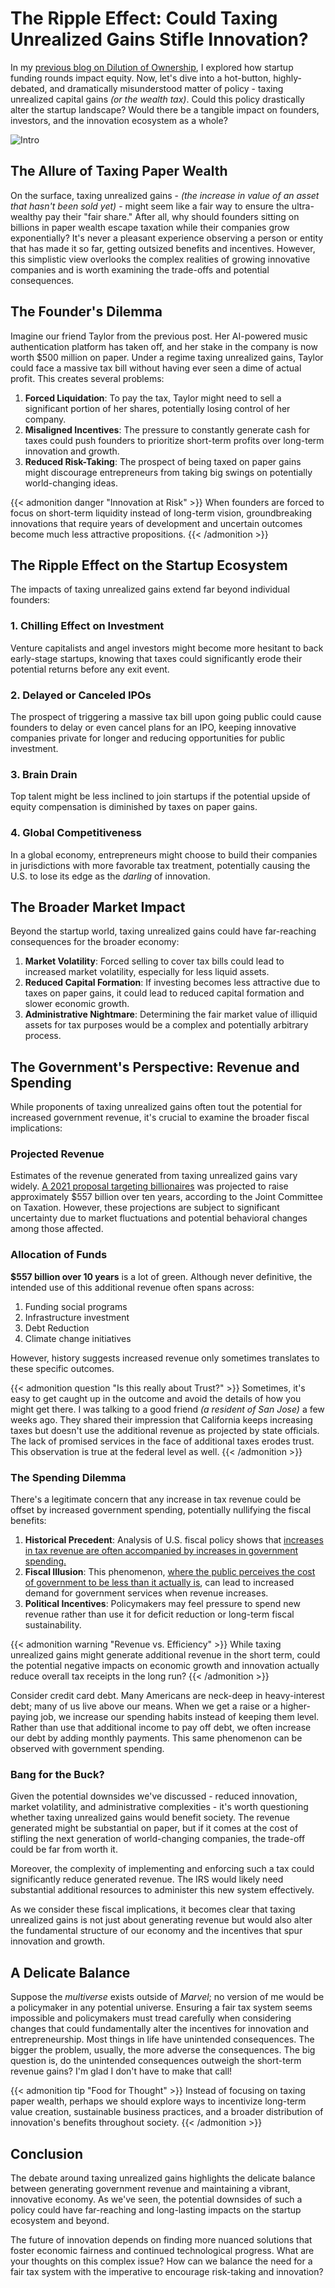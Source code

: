 # The Ripple Effect: Could Taxing Unrealized Gains Stifle Innovation?


In my [previous blog on Dilution of Ownership](https://wcollins.io/posts/2024/understanding-dilution-of-ownership/), I explored how startup funding rounds impact equity. Now, let's dive into a hot-button, highly-debated, and dramatically misunderstood matter of policy - taxing unrealized capital gains _(or the wealth tax)_. Could this policy drastically alter the startup landscape? Would there be a tangible impact on founders, investors, and the innovation ecosystem as a whole?

![Intro](intro.png "Intro")

## The Allure of Taxing Paper Wealth
On the surface, taxing unrealized gains - _(the increase in value of an asset that hasn't been sold yet)_ - might seem like a fair way to ensure the ultra-wealthy pay their "fair share." After all, why should founders sitting on billions in paper wealth escape taxation while their companies grow exponentially? It's never a pleasant experience observing a person or entity that has made it so far, getting outsized benefits and incentives. However, this simplistic view overlooks the complex realities of growing innovative companies and is worth examining the trade-offs and potential consequences.

## The Founder's Dilemma
Imagine our friend Taylor from the previous post. Her AI-powered music authentication platform has taken off, and her stake in the company is now worth $500 million on paper. Under a regime taxing unrealized gains, Taylor could face a massive tax bill without having ever seen a dime of actual profit. This creates several problems:

1. **Forced Liquidation**: To pay the tax, Taylor might need to sell a significant portion of her shares, potentially losing control of her company.
2. **Misaligned Incentives**: The pressure to constantly generate cash for taxes could push founders to prioritize short-term profits over long-term innovation and growth.
3. **Reduced Risk-Taking**: The prospect of being taxed on paper gains might discourage entrepreneurs from taking big swings on potentially world-changing ideas.

{{< admonition danger "Innovation at Risk" >}}
When founders are forced to focus on short-term liquidity instead of long-term vision, groundbreaking innovations that require years of development and uncertain outcomes become much less attractive propositions.
{{< /admonition >}}

## The Ripple Effect on the Startup Ecosystem
The impacts of taxing unrealized gains extend far beyond individual founders:

### 1. Chilling Effect on Investment
Venture capitalists and angel investors might become more hesitant to back early-stage startups, knowing that taxes could significantly erode their potential returns before any exit event.

### 2. Delayed or Canceled IPOs
The prospect of triggering a massive tax bill upon going public could cause founders to delay or even cancel plans for an IPO, keeping innovative companies private for longer and reducing opportunities for public investment.

### 3. Brain Drain
Top talent might be less inclined to join startups if the potential upside of equity compensation is diminished by taxes on paper gains.

### 4. Global Competitiveness
In a global economy, entrepreneurs might choose to build their companies in jurisdictions with more favorable tax treatment, potentially causing the U.S. to lose its edge as the _darling_ of innovation.

## The Broader Market Impact
Beyond the startup world, taxing unrealized gains could have far-reaching consequences for the broader economy:

1. **Market Volatility**: Forced selling to cover tax bills could lead to increased market volatility, especially for less liquid assets.
2. **Reduced Capital Formation**: If investing becomes less attractive due to taxes on paper gains, it could lead to reduced capital formation and slower economic growth.
3. **Administrative Nightmare**: Determining the fair market value of illiquid assets for tax purposes would be a complex and potentially arbitrary process.

## The Government's Perspective: Revenue and Spending
While proponents of taxing unrealized gains often tout the potential for increased government revenue, it's crucial to examine the broader fiscal implications:

### Projected Revenue
Estimates of the revenue generated from taxing unrealized gains vary widely. [A 2021 proposal targeting billionaires](https://www.finance.senate.gov/chairmans-news/wyden-unveils-billionaires-income-tax) was projected to raise approximately $557 billion over ten years, according to the Joint Committee on Taxation. However, these projections are subject to significant uncertainty due to market fluctuations and potential behavioral changes among those affected.

### Allocation of Funds
**$557 billion over 10 years** is a lot of green. Although never definitive, the intended use of this additional revenue often spans across:

1. Funding social programs
2. Infrastructure investment
3. Debt Reduction
4. Climate change initiatives

However, history suggests increased revenue only sometimes translates to these specific outcomes.

{{< admonition question "Is this really about Trust?" >}}
Sometimes, it's easy to get caught up in the outcome and avoid the details of how you might get there. I was talking to a good friend _(a resident of San Jose)_ a few weeks ago.  They shared their impression that California keeps increasing taxes but doesn't use the additional revenue as projected by state officials.  The lack of promised services in the face of additional taxes erodes trust. This observation is true at the federal level as well. {{< /admonition >}}

### The Spending Dilemma
There's a legitimate concern that any increase in tax revenue could be offset by increased government spending, potentially nullifying the fiscal benefits:

1. **Historical Precedent**: Analysis of U.S. fiscal policy shows that [increases in tax revenue are often accompanied by increases in government spending.]( https://www.mercatus.org/research/papers/tax-rates-and-revenue-story-so-far)
2. **Fiscal Illusion**: This phenomenon, [where the public perceives the cost of government to be less than it actually is](https://www.jstor.org/stable/30025776), can lead to increased demand for government services when revenue increases.
3. **Political Incentives**: Policymakers may feel pressure to spend new revenue rather than use it for deficit reduction or long-term fiscal sustainability.

{{< admonition warning "Revenue vs. Efficiency" >}}
While taxing unrealized gains might generate additional revenue in the short term, could the potential negative impacts on economic growth and innovation actually reduce overall tax receipts in the long run?
{{< /admonition >}}

Consider credit card debt. Many Americans are neck-deep in heavy-interest debt; many of us live above our means. When we get a raise or a higher-paying job, we increase our spending habits instead of keeping them level. Rather than use that additional income to pay off debt, we often increase our debt by adding monthly payments. This same phenomenon can be observed with government spending.  

### Bang for the Buck?
Given the potential downsides we've discussed - reduced innovation, market volatility, and administrative complexities - it's worth questioning whether taxing unrealized gains would benefit society. The revenue generated might be substantial on paper, but if it comes at the cost of stifling the next generation of world-changing companies, the trade-off could be far from worth it.

Moreover, the complexity of implementing and enforcing such a tax could significantly reduce  generated revenue. The IRS would likely need substantial additional resources to administer this new system effectively.

As we consider these fiscal implications, it becomes clear that taxing unrealized gains is not just about generating revenue but would also alter the  fundamental structure of our economy and the incentives that spur innovation and growth.

## A Delicate Balance
Suppose the _multiverse_ exists outside of _Marvel_; no version of me would be a policymaker in any potential universe. Ensuring a fair tax system seems impossible and policymakers must tread carefully when considering changes that could fundamentally alter the incentives for innovation and entrepreneurship. Most things in life have unintended consequences. The bigger the problem, usually, the more adverse the consequences. The big question is, do the unintended consequences outweigh the short-term revenue gains? I'm glad I don't have to make that call!

{{< admonition tip "Food for Thought" >}}
Instead of focusing on taxing paper wealth, perhaps we should explore ways to incentivize long-term value creation, sustainable business practices, and a broader distribution of innovation's benefits throughout society.
{{< /admonition >}}

## Conclusion
The debate around taxing unrealized gains highlights the delicate balance between generating government revenue and maintaining a vibrant, innovative economy. As we've seen, the potential downsides of such a policy could have far-reaching and long-lasting impacts on the startup ecosystem and beyond.

The future of innovation depends on finding more nuanced solutions that foster economic fairness and continued technological progress. What are your thoughts on this complex issue? How can we balance the need for a fair tax system with the imperative to encourage risk-taking and innovation?
